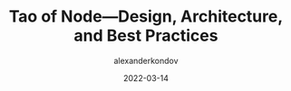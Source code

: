 ---
author: alexanderkondov
date: 2022-03-14
draft: true
tags:
  - nodejs
  - architecture
  - best-practices
target_url: https://alexkondov.com/tao-of-node/
title: Tao of Node—Design, Architecture, and Best Practices
---